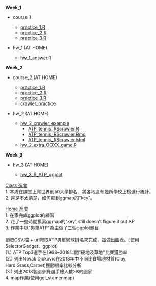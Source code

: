 <p>  
  <b>Week_1</b>
</p>
<p>
  <ul type="disc">
    <li>course_1</li>
      <ul type="circle">
      <li><a href="https://github.com/crystal320yu/NTU_COOL/blob/master/week_1/course_1/practice_1.R">practice_1.R</a></li>
      <li><a href="https://github.com/crystal320yu/NTU_COOL/blob/master/week_1/course_1/practice_2.R">practice_2.R</a></li>
      <li><a href="https://github.com/crystal320yu/NTU_COOL/blob/master/week_1/course_1/practice_3.R">practice_3.R</a></li>
      </ul>
  </ul>
</p>
      
<p>
  <ul type="disc">
    <li>hw_1 (AT HOME)</li>
     <ul type="circle">
     <li><a href="https://github.com/crystal320yu/NTU_COOL/blob/master/week_1/hw_1_answer.R">hw_1_answer.R</a></li>
     </ul>
  </ul>
</p>


<p>
  <b>Week_2</b>
</p>
<p>
  <ul type="disc">
    <li>course_2 (AT HOME)</li>
      <ul type="circle">
        <li><a href="https://github.com/crystal320yu/NTU_COOL/blob/master/week_2/course_2/practice_1.R">practice_1.R</a></li>
        <li><a href="https://github.com/crystal320yu/NTU_COOL/blob/master/week_2/course_2/practice_2.R">practice_2.R</a></li>
        <li><a href="https://github.com/crystal320yu/NTU_COOL/blob/master/week_2/course_2/practice_3.R">practice_3.R</a></li>
        <li><a href="https://github.com/crystal320yu/NTU_COOL/blob/master/week_2/course_2/crawler_practice.R">crawler_practice</a></li>
      </ul>
  </ul>
</p>


<p>
  <ul type="disc">
    <li>hw_2 (AT HOME)</li>
     <ul type="circle">
     <li>
     <a href="https://github.com/crystal320yu/NTU_COOL/tree/master/week_2/hw_2/hw_2_crawler">hw_2_crawler_example</a>
       <ul type = "square"> 
       <li><a href="https://github.com/crystal320yu/NTU_COOL/blob/master/week_2/hw_2/hw_2_crawler/ATP_tennis_RScrawler.R">ATP_tennis_RScrawler.R</a></li>
       <li><a href="https://github.com/crystal320yu/NTU_COOL/blob/master/week_2/hw_2/hw_2_crawler/ATP_tennis_RScrawler.Rmd">ATP_tennis_RScrawler.Rmd</a></li>
       <li><a href="https://github.com/crystal320yu/NTU_COOL/blob/master/week_2/hw_2/hw_2_crawler/ATP_tennis_RScrawler.html">ATP_tennis_RScrawler.html</a></li>
      </ul>
     <li><a href="https://github.com/crystal320yu/NTU_COOL/blob/master/week_2/hw_2/tic_tac_toe.md">hw_2_extra_OOXX_game.R</a></li>
     </ul>
  </ul>
</p>
<p>



<p>
  <b>Week_3</b>
</p>

<p>
  <ul type="disc">
    <li>hw_3 (AT HOME)</li>
     <ul type="circle">
     <li>
     <a href="https://crystal320yu.github.io/NTU_COOL/week_3/R_ATP_ggplot/R_ATP_ggplot.html">hw_3_R_ATP_ggplot</a>
       <ul type = "square"> 
      </ul>
     </ul>
  </ul>
</p>


<p>
  <u>Class 進度</u><br> 
    1. 本周在課堂上爬世界前50大學排名，將各地區有幾所學校上榜進行統計。<br> 
    2. 還是不太清楚，如何拿到ggmap的"key"。<p>
    


  <u>Home 進度</u><br>
    1. 在家完成ggplot的練習<br>
    2. 花了一些時間摸索ggmap的"key",still doesn't figure it out XP<br>
    3. 作業中以"男單ATP"為主做了三個ggplot題目<br>  
    讀取CSV.檔 + url爬取ATP男單網球排名來完成，並做出圖表。(使用SelectorGadget、ggplot)
    <br>
      (1.) ATP Top3選手在1968~2018年間"硬地及草地"比賽獲勝率<br>
      (2.) 列出Novak Djokovic在2018年中不同比賽場地材質(Clay, Hard,Grass,Carpet)獲勝機率比較分析<br>
      (3.) 列出2018各國參賽選手總人數>8的國家<br>
    4. map作業(使用get_stamenmap)
</p>